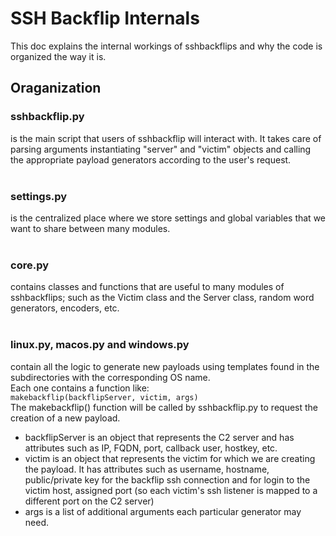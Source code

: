 # SSH Backflip Internals
This doc explains the internal workings of sshbackflips and why the code is organized the way it is.<br>
## Oraganization
### sshbackflip.py <br>
is the main script that users of sshbackflip will interact with. It takes care of parsing arguments instantiating "server" and "victim" objects and calling the appropriate payload generators according to the user's request.<br><br>
### settings.py <br>
is the centralized place where we store settings and global variables that we want to share between many modules.<br><br>
### core.py<br>
 contains classes and functions that are useful to many modules of sshbackflips; such as the Victim class and the Server class, random word generators, encoders, etc.<br><br>
### linux.py, macos.py and windows.py <br>
contain all the logic to generate new payloads using templates found in the subdirectories with the corresponding OS name. <br> Each one contains a function like:<br>
`makebackflip(backflipServer, victim, args)` <br>
The makebackflip() function will be called by sshbackflip.py to request the creation of a new payload.<br>
- backflipServer is an object that represents the C2 server and has attributes such as IP, FQDN, port, callback user, hostkey, etc.<br>
- victim is an object that represents the victim for which we are creating the payload. It has attributes such as username, hostname, public/private key for the backflip ssh connection and for login to the victim host, assigned port (so each victim's ssh listener is mapped to a different port on the C2 server) <br>
- args is a list of additional arguments each particular generator may need. <br>
